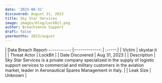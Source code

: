 ```yaml
---
date: '2023-08-31'
discovered: August 31, 2023
title: Sky Star Services
image: images/blog/LockBit.png
author: Breachsense Support
draft: false
yearmonths: 2023/august
---
```


| Data Breach Report------------:     |:-------------:    | :-----:|
| Victim      | skystar.it      | 
| Threat Actor      | LockBit      | 
| Date Discovered      | Aug 31, 2023      | 
| Description      | Sky Star Services is a private company specialized in the supply of logistic support services to commercial and military customers in the aviation market, leader in Aeronautical Spares Management in Italy.      | 
| Leak Size      | Unknown      | 

